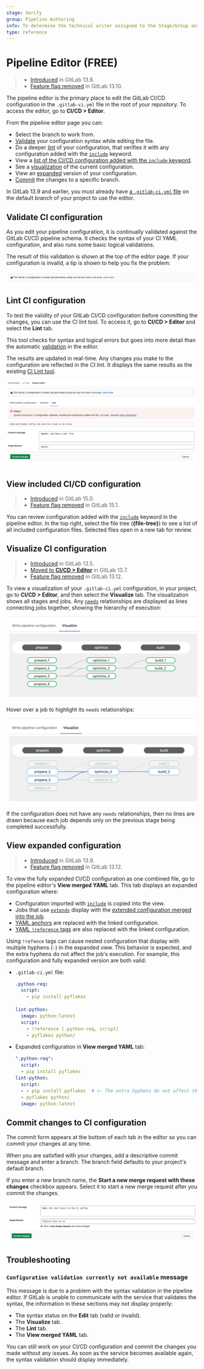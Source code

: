 ```yaml
---
stage: Verify
group: Pipeline Authoring
info: To determine the technical writer assigned to the Stage/Group associated with this page, see https://about.gitlab.com/handbook/engineering/ux/technical-writing/#assignments
type: reference
---
```


# Pipeline Editor **(FREE)**

> - [Introduced](https://gitlab.com/groups/gitlab-org/-/epics/4540) in GitLab 13.8.
> - [Feature flag removed](https://gitlab.com/gitlab-org/gitlab/-/issues/270059) in GitLab 13.10.

The pipeline editor is the primary place to edit the GitLab CI/CD configuration in
the `.gitlab-ci.yml` file in the root of your repository. To access the editor, go to **CI/CD > Editor**.

From the pipeline editor page you can:

- Select the branch to work from.
- [Validate](#validate-ci-configuration) your configuration syntax while editing the file.
- Do a deeper [lint](#lint-ci-configuration) of your configuration, that verifies it with any configuration
  added with the [`include`](../yaml/index.md#include) keyword.
- View a [list of the CI/CD configuration added with the `include` keyword](#view-included-cicd-configuration).
- See a [visualization](#visualize-ci-configuration) of the current configuration.
- View an [expanded](#view-expanded-configuration) version of your configuration.
- [Commit](#commit-changes-to-ci-configuration) the changes to a specific branch.

In GitLab 13.9 and earlier, you must already have [a `.gitlab-ci.yml` file](../quick_start/index.md#create-a-gitlab-ciyml-file)
on the default branch of your project to use the editor.

## Validate CI configuration

As you edit your pipeline configuration, it is continually validated against the GitLab CI/CD
pipeline schema. It checks the syntax of your CI YAML configuration, and also runs
some basic logical validations.

The result of this validation is shown at the top of the editor page. If your configuration
is invalid, a tip is shown to help you fix the problem:

![Errors in a CI configuration validation](img/pipeline_editor_validate_v13_8.png)

## Lint CI configuration

To test the validity of your GitLab CI/CD configuration before committing the changes,
you can use the CI lint tool. To access it, go to **CI/CD > Editor** and select the **Lint** tab.

This tool checks for syntax and logical errors but goes into more detail than the
automatic [validation](#validate-ci-configuration) in the editor.

The results are updated in real-time. Any changes you make to the configuration are
reflected in the CI lint. It displays the same results as the existing [CI Lint tool](../lint.md).

![Linting errors in a CI configuration](img/pipeline_editor_lint_v13_8.png)

## View included CI/CD configuration

> - [Introduced](https://gitlab.com/groups/gitlab-org/-/epics/7064) in GitLab 15.0.
> - [Feature flag removed](https://gitlab.com/gitlab-org/gitlab/-/issues/357219) in GitLab 15.1.

You can review configuration added with the [`include`](../yaml/index.md#include)
keyword in the pipeline editor. In the top right, select the file tree (**{file-tree}**)
to see a list of all included configuration files. Selected files open in a new tab
for review.

## Visualize CI configuration

> - [Introduced](https://gitlab.com/gitlab-org/gitlab/-/issues/241722) in GitLab 13.5.
> - [Moved to **CI/CD > Editor**](https://gitlab.com/gitlab-org/gitlab/-/issues/263141) in GitLab 13.7.
> - [Feature flag removed](https://gitlab.com/gitlab-org/gitlab/-/issues/290117) in GitLab 13.12.

To view a visualization of your `.gitlab-ci.yml` configuration, in your project,
go to **CI/CD > Editor**, and then select the **Visualize** tab. The
visualization shows all stages and jobs. Any [`needs`](../yaml/index.md#needs)
relationships are displayed as lines connecting jobs together, showing the
hierarchy of execution:

![CI configuration Visualization](img/ci_config_visualization_v13_7.png)

Hover over a job to highlight its `needs` relationships:

![CI configuration visualization on hover](img/ci_config_visualization_hover_v13_7.png)

If the configuration does not have any `needs` relationships, then no lines are drawn because
each job depends only on the previous stage being completed successfully.

## View expanded configuration

> - [Introduced](https://gitlab.com/gitlab-org/gitlab/-/issues/246801) in GitLab 13.9.
> - [Feature flag removed](https://gitlab.com/gitlab-org/gitlab/-/issues/301103) in GitLab 13.12.

To view the fully expanded CI/CD configuration as one combined file, go to the
pipeline editor's **View merged YAML** tab. This tab displays an expanded configuration
where:

- Configuration imported with [`include`](../yaml/index.md#include) is copied into the view.
- Jobs that use [`extends`](../yaml/index.md#extends) display with the
  [extended configuration merged into the job](../yaml/yaml_optimization.md#merge-details).
- [YAML anchors](../yaml/yaml_optimization.md#anchors) are replaced with the linked configuration.
- [YAML `!reference` tags](../yaml/yaml_optimization.md#reference-tags) are also replaced
  with the linked configuration.

Using `!refence` tags can cause nested configuration that display with
multiple hyphens (`-`) in the expanded view. This behavior is expected, and the extra
hyphens do not affect the job's execution. For example, this configuration and
fully expanded version are both valid:

- `.gitlab-ci.yml` file:

  ```yaml
  .python-req:
    script:
      - pip install pyflakes

  lint-python:
    image: python:latest
    script:
      - !reference [.python-req, script]
      - pyflakes python/
  ```

- Expanded configuration in **View merged YAML** tab:

  ```yaml
  ".python-req":
    script:
    - pip install pyflakes
  lint-python:
    script:
    - - pip install pyflakes  # <- The extra hyphens do not affect the job's execution.
    - pyflakes python/
    image: python:latest
  ```

## Commit changes to CI configuration

The commit form appears at the bottom of each tab in the editor so you can commit
your changes at any time.

When you are satisfied with your changes, add a descriptive commit message and enter
a branch. The branch field defaults to your project's default branch.

If you enter a new branch name, the **Start a new merge request with these changes**
checkbox appears. Select it to start a new merge request after you commit the changes.

![The commit form with a new branch](img/pipeline_editor_commit_v13_8.png)

## Troubleshooting

### `Configuration validation currently not available` message

This message is due to a problem with the syntax validation in the pipeline editor.
If GitLab is unable to communicate with the service that validates the syntax, the
information in these sections may not display properly:

- The syntax status on the **Edit** tab (valid or invalid).
- The **Visualize** tab.
- The **Lint** tab.
- The **View merged YAML** tab.

You can still work on your CI/CD configuration and commit the changes you made without
any issues. As soon as the service becomes available again, the syntax validation
should display immediately.
